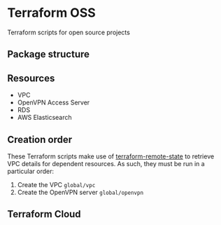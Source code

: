 # Terraform OSS 

Terraform scripts for open source projects

## Package structure

## Resources

* VPC
* OpenVPN Access Server
* RDS
* AWS Elasticsearch
    
## Creation order

These Terraform scripts make use of [terraform-remote-state](https://www.terraform.io/docs/providers/terraform/d/remote_state.html) to retrieve VPC details for dependent resources. As such, they must be run in a particular order:

1. Create the VPC `global/vpc`
2. Create the OpenVPN server `global/openvpn`

## Terraform Cloud

